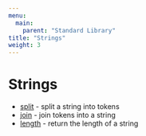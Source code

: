 ```yaml
---
menu:
  main:
    parent: "Standard Library"
title: "Strings"
weight: 3
---
```


# Strings

- [split](split) - split a string into tokens
- [join](join) - join tokens into a string
- [length](length) - return the length of a string

